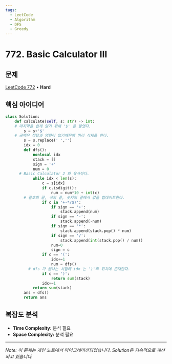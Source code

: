 ```yaml
---
tags:
  - LeetCode
  - Algorithm
  - DFS
  - Greedy
---
```


# 772. Basic Calculator III

## 문제

[LeetCode 772](https://leetcode.com/problems/basic-calculator-iii/) • **Hard**

## 핵심 아이디어

```python
class Solution:
    def calculate(self, s: str) -> int:
    # 마지막을 쉽게 알기 위해 '$' 을 붙였다.
        s = s+'$'
    # 공백은 정답과 영향이 없기때문에 미리 삭제를 한다.
        s = s.replace(' ','')
        idx = 0
        def dfs():
            nonlocal idx
            stack = []
            sign = '+'
            num = 0
      # Basic Calculator 2 와 유사하다.
            while idx < len(s):
                c = s[idx]
                if c.isdigit():
                    num = num*10 + int(c)
        # 괄호의 끝, 식의 끝, 숫자의 끝에서 값을 업데이트한다.
                if c in '+-*/$)':
                    if sign == '+':
                        stack.append(num)
                    if sign == '-':
                        stack.append(-num)
                    if sign == '*':
                        stack.append(stack.pop() * num)
                    if sign == '/':
                        stack.append(int(stack.pop() / num))
                    num=0
                    sign = c
                if c == '(':
                    idx+=1
                    num = dfs()
          # dfs 가 끝나는 시점에 idx 는 ')'의 위치에 존재한다.
                if c == ')':
                    return sum(stack)
                idx+=1
            return sum(stack)
        ans = dfs()
        return ans
```

## 복잡도 분석

- **Time Complexity:** 분석 필요
- **Space Complexity:** 분석 필요

---

*Note: 이 문제는 개인 노트에서 마이그레이션되었습니다. Solution은 지속적으로 개선되고 있습니다.*
